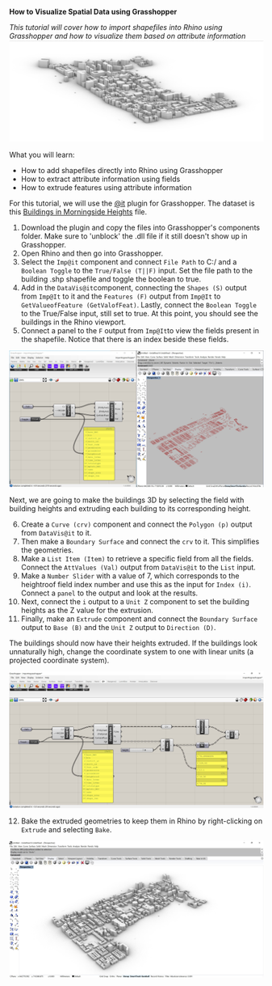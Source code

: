 **How to Visualize Spatial Data using Grasshopper**

*This tutorial will cover how to import shapefiles into Rhino using Grasshopper and how to visualize them based on attribute information*
![image](images/t2-final.jpg)

What you will learn:
* How to add shapefiles directly into Rhino using Grasshopper
* How to extract attribute information using fields
* How to extrude features using attribute information

For this tutorial, we will use the [@it](https://www.food4rhino.com/app/it) plugin for Grasshopper. The dataset is this [Buildings in Morningside Heights](data/buildings_mh) file.  
1. Download the plugin and copy the files into Grasshopper's components folder. Make sure to 'unblock' the .dll file if it still doesn't show up in Grasshopper. 
2. Open Rhino and then go into Grasshopper. 
3. Select the `Imp@it` component and connect `File Path` to C:/ and a `Boolean Toggle` to the `True/False (T||F)` input. Set the file path to the building .shp shapefile and toggle the boolean to true. 
4. Add in the `DataVis@it`component, connecting the `Shapes (S)` output from `Imp@It` to it and the `Features (F)` output from `Imp@It` to `GetValueofFeature (GetValofFeat)`. Lastly, connect the `Boolean Toggle` to the True/False input, still set to true.
At this point, you should see the buildings in the Rhino viewport.
5. Connect a panel to the `F` output from `Imp@It`to view the fields present in the shapefile. Notice that there is an index beside these fields.

![image](images/t2-01.JPG)

Next, we are going to make the buildings 3D by selecting the field with building heights and extruding each building to its corresponding height.

6. Create a `Curve (crv)` component and connect the `Polygon (p)` output from `DataVis@it` to it. 
7. Then make a `Boundary Surface` and connect the `crv` to it. This simplifies the geometries. 
8. Make a `List Item (Item)` to retrieve a specific field from all the fields. Connect the `AttValues (Val)` output from `DataVis@it` to the `List` input. 
9. Make a `Number Slider` with a value of 7, which corresponds to the heightroof field index number and use this as the input for `Index (i)`. Connect a `panel` to the output and look at the results. 
10. Next, connect the `i` output to a `Unit Z` component to set the building heights as the Z value for the extrusion. 
11. Finally, make an `Extrude` component and connect the `Boundary Surface` output to `Base (B)` and the `Unit Z` output to `Direction (D)`.  

The buildings should now have their heights extruded. If the buildings look unnaturally high, change the coordinate system to one with linear units (a projected coordinate system).

![image](images/t2-02.JPG)

12. Bake the extruded geometries to keep them in Rhino by right-clicking on `Extrude` and selecting `Bake`.

![image](images/t2-03.JPG)
